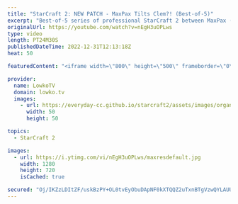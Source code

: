 ```yaml
---
title: "StarCraft 2: NEW PATCH - MaxPax Tilts Clem?! (Best-of-5)"
excerpt: "Best-of-5 series of professional StarCraft 2 between MaxPax (Protoss) and Clem (Terran). This series is the Grand Finals of the ESL Open Cup 155 for Europe and is played on the new StarCraft 2 balance patch.  New StarCraft 2 balance patch: https://youtu.be/y87c1xp3I3Q  Support my work: https://patreon.com/lowkotv"
originalUrl: https://youtube.com/watch?v=nEgH3uOPLws
type: video
length: PT24M30S
publishedDateTime: 2022-12-31T12:13:18Z
heat: 50

featuredContent: "<iframe width=\"800\" height=\"500\" frameborder=\"0\" src=\"https://www.youtube.com/embed/nEgH3uOPLws\" allow=\"accelerometer; autoplay; encrypted-media; gyroscope; picture-in-picture\" allowfullscreen></iframe>"

provider:
  name: LowkoTV
  domain: lowko.tv
  images:
    - url: https://everyday-cc.github.io/starcraft2/assets/images/organizations/lowko.tv-50x50.jpg
      width: 50
      height: 50

topics:
  - StarCraft 2

images:
  - url: https://i.ytimg.com/vi/nEgH3uOPLws/maxresdefault.jpg
    width: 1280
    height: 720
    isCached: true

secured: "Oj/IKZzLDItZF/uskBzPY+OL0tvEyObuDApNF0kXTQQZ2uTxnBTgVzwQYLAUUUSiE/d96pAaGQXbaRG34f+QGenxD7PSRo20EbJC0c5exYHv4M2MpmYzRsqfw467zv1kzb7BGeZH2z4ZWNMqsZnSY0oRkkWhh0+Xi3hxbhX1hWUjtIFxk8MdNWTqnz4MsyXviBTdCu98T52HOqANwSn5d8jEdLmdMefrOR+lphRKpPgn4TL2w3cXIOI4X0hJjkfILW8Ogo7183N2MQBwo1oYDJhur9tFyEwR6kkqWoRm8+E0CA1Tu2RiBmQyxNcUKOQBzBnfodH5VsVZO9t2obHbGIOFK02jyL7J0UyMhQ5fO3bHjGtp9JQvvYwgu+fmR9QfpMaLWmmz2s/abvKTr1GJZ03LxKJqsPB7PI0rr53XzgI=;rKxF3Hcd/c/mJAYwX1LXBw=="
---
```


